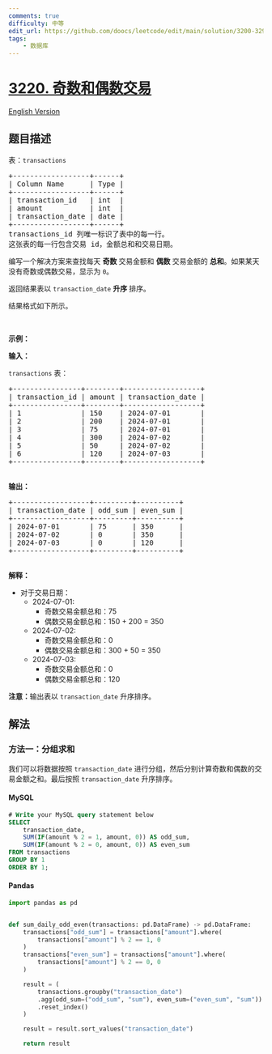 ```yaml
---
comments: true
difficulty: 中等
edit_url: https://github.com/doocs/leetcode/edit/main/solution/3200-3299/3220.Odd%20and%20Even%20Transactions/README.md
tags:
    - 数据库
---
```


<!-- problem:start -->

# [3220. 奇数和偶数交易](https://leetcode.cn/problems/odd-and-even-transactions)

[English Version](/solution/3200-3299/3220.Odd%20and%20Even%20Transactions/README_EN.md)

## 题目描述

<!-- description:start -->

<p>表：<code>transactions</code></p>

<pre>
+------------------+------+
| Column Name      | Type | 
+------------------+------+
| transaction_id   | int  |
| amount           | int  |
| transaction_date | date |
+------------------+------+
transactions_id 列唯一标识了表中的每一行。
这张表的每一行包含交易 id，金额总和和交易日期。
</pre>

<p>编写一个解决方案来查找每天 <strong>奇数</strong> 交易金额和 <strong>偶数</strong> 交易金额的 <strong>总和</strong>。如果某天没有奇数或偶数交易，显示为&nbsp;<code>0</code>。</p>

<p>返回结果表以&nbsp;<code>transaction_date</code> <strong>升序</strong>&nbsp;排序。</p>

<p>结果格式如下所示。</p>

<p>&nbsp;</p>

<p><strong class="example">示例：</strong></p>

<div class="example-block">
<p><b>输入：</b></p>

<p><code>transactions</code> 表：</p>

<pre class="example-io">
+----------------+--------+------------------+
| transaction_id | amount | transaction_date |
+----------------+--------+------------------+
| 1              | 150    | 2024-07-01       |
| 2              | 200    | 2024-07-01       |
| 3              | 75     | 2024-07-01       |
| 4              | 300    | 2024-07-02       |
| 5              | 50     | 2024-07-02       |
| 6              | 120    | 2024-07-03       |
+----------------+--------+------------------+
  </pre>

<p><strong>输出：</strong></p>

<pre class="example-io">
+------------------+---------+----------+
| transaction_date | odd_sum | even_sum |
+------------------+---------+----------+
| 2024-07-01       | 75      | 350      |
| 2024-07-02       | 0       | 350      |
| 2024-07-03       | 0       | 120      |
+------------------+---------+----------+
  </pre>

<p><strong>解释：</strong></p>

<ul>
	<li>对于交易日期：
	<ul>
		<li>2024-07-01:
		<ul>
			<li>奇数交易金额总和：75</li>
			<li>偶数交易金额总和：150 + 200 = 350</li>
		</ul>
		</li>
		<li>2024-07-02:
		<ul>
			<li>奇数交易金额总和：0</li>
			<li>偶数交易金额总和：300 + 50 = 350</li>
		</ul>
		</li>
		<li>2024-07-03:
		<ul>
			<li>奇数交易金额总和：0</li>
			<li>偶数交易金额总和：120</li>
		</ul>
		</li>
	</ul>
	</li>
</ul>

<p><b>注意：</b>输出表以&nbsp;<code>transaction_date</code>&nbsp;升序排序。</p>
</div>

<!-- description:end -->

## 解法

<!-- solution:start -->

### 方法一：分组求和

我们可以将数据按照 `transaction_date` 进行分组，然后分别计算奇数和偶数的交易金额之和。最后按照 `transaction_date` 升序排序。

<!-- tabs:start -->

#### MySQL

```sql
# Write your MySQL query statement below
SELECT
    transaction_date,
    SUM(IF(amount % 2 = 1, amount, 0)) AS odd_sum,
    SUM(IF(amount % 2 = 0, amount, 0)) AS even_sum
FROM transactions
GROUP BY 1
ORDER BY 1;
```

#### Pandas

```python
import pandas as pd


def sum_daily_odd_even(transactions: pd.DataFrame) -> pd.DataFrame:
    transactions["odd_sum"] = transactions["amount"].where(
        transactions["amount"] % 2 == 1, 0
    )
    transactions["even_sum"] = transactions["amount"].where(
        transactions["amount"] % 2 == 0, 0
    )

    result = (
        transactions.groupby("transaction_date")
        .agg(odd_sum=("odd_sum", "sum"), even_sum=("even_sum", "sum"))
        .reset_index()
    )

    result = result.sort_values("transaction_date")

    return result
```

<!-- tabs:end -->

<!-- solution:end -->

<!-- problem:end -->
